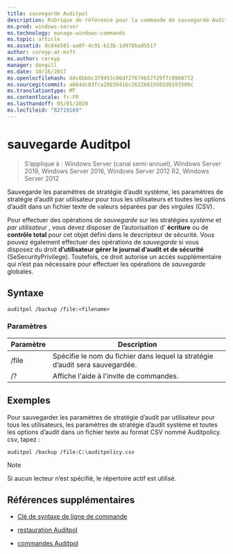 ```yaml
---
title: sauvegarde Auditpol
description: Rubrique de référence pour la commande de sauvegarde Auditpol, qui sauvegarde les paramètres de stratégie d’audit du système, les paramètres de stratégie d’audit par utilisateur pour tous les utilisateurs et toutes les options d’audit dans un fichier texte de valeurs séparées par des virgules (CSV).
ms.prod: windows-server
ms.technology: manage-windows-commands
ms.topic: article
ms.assetid: dc84e581-aa0f-4c91-b13b-1d970bad5517
author: coreyp-at-msft
ms.author: coreyp
manager: dongill
ms.date: 10/16/2017
ms.openlocfilehash: ddc6bbbc379453c86df27674b57f29f7c0960772
ms.sourcegitcommit: ab64dc83fca28039416c26226815502d0193500c
ms.translationtype: MT
ms.contentlocale: fr-FR
ms.lasthandoff: 05/01/2020
ms.locfileid: "82719169"
---
```

# <a name="auditpol-backup"></a>sauvegarde Auditpol

> S’applique à : Windows Server (canal semi-annuel), Windows Server 2019, Windows Server 2016, Windows Server 2012 R2, Windows Server 2012

Sauvegarde les paramètres de stratégie d’audit système, les paramètres de stratégie d’audit par utilisateur pour tous les utilisateurs et toutes les options d’audit dans un fichier texte de valeurs séparées par des virgules (CSV).

Pour effectuer des opérations de *sauvegarde* sur les stratégies *système* et *par utilisateur* , vous devez disposer de l’autorisation d' **écriture** ou de **contrôle total** pour cet objet défini dans le descripteur de sécurité. Vous pouvez également effectuer des opérations de *sauvegarde* si vous disposez du droit **d’utilisateur gérer le journal d’audit et de sécurité** (SeSecurityPrivilege). Toutefois, ce droit autorise un accès supplémentaire qui n’est pas nécessaire pour effectuer les opérations de *sauvegarde* globales.

## <a name="syntax"></a>Syntaxe

```
auditpol /backup /file:<filename>
```

### <a name="parameters"></a>Paramètres

| Paramètre | Description |
|-----------|------------- |
| /file | Spécifie le nom du fichier dans lequel la stratégie d’audit sera sauvegardée. |
| /? | Affiche l'aide à l'invite de commandes. |

## <a name="examples"></a>Exemples

Pour sauvegarder les paramètres de stratégie d’audit par utilisateur pour tous les utilisateurs, les paramètres de stratégie d’audit système et toutes les options d’audit dans un fichier texte au format CSV nommé Auditpolicy. csv, tapez :

```
auditpol /backup /file:C:\auditpolicy.csv
```

> [!NOTE]
> Si aucun lecteur n’est spécifié, le répertoire actif est utilisé.

## <a name="additional-references"></a>Références supplémentaires

- [Clé de syntaxe de ligne de commande](command-line-syntax-key.md)

- [restauration Auditpol](auditpol-restore.md)

- [commandes Auditpol](auditpol.md)

